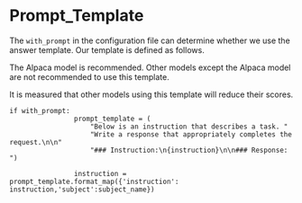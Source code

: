 # Prompt_Template

The `with_prompt` in the configuration file can determine whether we use the answer template. Our template is defined as follows.

The Alpaca model is recommended. Other models except the Alpaca model are not recommended to use this template.

It is measured that other models using this template will reduce their scores.

```
if with_prompt:
                prompt_template = (
                    "Below is an instruction that describes a task. "
                    "Write a response that appropriately completes the request.\n\n"
                    "### Instruction:\n{instruction}\n\n### Response: ")

                instruction = prompt_template.format_map({'instruction': instruction,'subject':subject_name})
```
